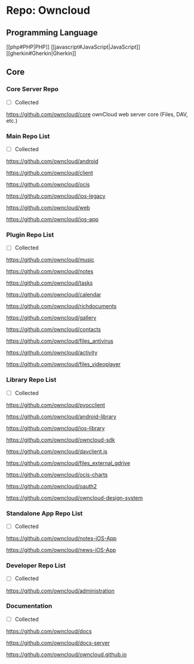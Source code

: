 # Repo: Owncloud
## Programming Language
[[php#PHP|PHP]] [[javascript#JavaScript|JavaScript]] [[gherkin#Gherkin|Gherkin]] 
## Core

### Core Server Repo

- [ ] Collected

https://github.com/owncloud/core
ownCloud web server core (Files, DAV, etc.)

### Main Repo List

- [ ] Collected

https://github.com/owncloud/android

https://github.com/owncloud/client

https://github.com/owncloud/ocis

https://github.com/owncloud/ios-legacy

https://github.com/owncloud/web

https://github.com/owncloud/ios-app

### Plugin Repo List

- [ ] Collected

https://github.com/owncloud/music

https://github.com/owncloud/notes

https://github.com/owncloud/tasks

https://github.com/owncloud/calendar

https://github.com/owncloud/richdocuments

https://github.com/owncloud/gallery

https://github.com/owncloud/contacts

https://github.com/owncloud/files_antivirus

https://github.com/owncloud/activity

https://github.com/owncloud/files_videoplayer

### Library Repo List

- [ ] Collected

https://github.com/owncloud/pyocclient

https://github.com/owncloud/android-library

https://github.com/owncloud/ios-library

https://github.com/owncloud/owncloud-sdk

https://github.com/owncloud/davclient.js

https://github.com/owncloud/files_external_gdrive

https://github.com/owncloud/ocis-charts

https://github.com/owncloud/oauth2

https://github.com/owncloud/owncloud-design-system

### Standalone App Repo List

- [ ] Collected

https://github.com/owncloud/notes-iOS-App

https://github.com/owncloud/news-iOS-App

### Developer Repo List

- [ ] Collected

https://github.com/owncloud/administration


### Documentation

- [ ] Collected

https://github.com/owncloud/docs

https://github.com/owncloud/docs-server

https://github.com/owncloud/owncloud.github.io